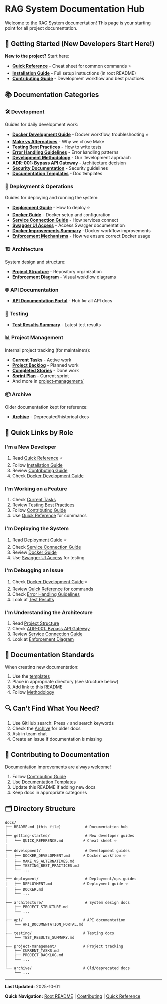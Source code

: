 # RAG System Documentation Hub

Welcome to the RAG System documentation! This page is your starting point for all project documentation.

## 🚀 Getting Started (New Developers Start Here!)

**New to the project?** Start here:

- **[Quick Reference](getting-started/QUICK_REFERENCE.md)** - Cheat sheet for common commands ⭐
- **[Installation Guide](../README.md#getting-started)** - Full setup instructions (in root README)
- **[Contributing Guide](../CONTRIBUTING.md)** - Development workflow and best practices

## 📚 Documentation Categories

### 🛠️ Development

Guides for daily development work:

- **[Docker Development Guide](development/DOCKER_DEVELOPMENT.md)** - Docker workflow, troubleshooting ⭐
- **[Make vs Alternatives](development/MAKE_VS_ALTERNATIVES.md)** - Why we chose Make
- **[Testing Best Practices](development/TESTING_BEST_PRACTICES.md)** - How to write tests
- **[Error Handling Guidelines](development/ERROR_HANDLING_GUIDELINES.md)** - Error handling patterns
- **[Development Methodology](development/METHODOLOGY.md)** - Our development approach
- **[ADR-001: Bypass API Gateway](development/ADR-001-BYPASS-API-GATEWAY.md)** - Architecture decision
- **[Security Documentation](development/SECURITY-001-DOCUMENTATION.md)** - Security guidelines
- **[Documentation Templates](development/templates/DOCUMENTATION_TEMPLATES.md)** - Doc templates

### 🚀 Deployment & Operations

Guides for deploying and running the system:

- **[Deployment Guide](deployment/DEPLOYMENT.md)** - How to deploy ⭐
- **[Docker Guide](deployment/DOCKER.md)** - Docker setup and configuration
- **[Service Connection Guide](deployment/SERVICE_CONNECTION_GUIDE.md)** - How services connect
- **[Swagger UI Access](deployment/SWAGGER_UI_ACCESS_GUIDE.md)** - Access Swagger documentation
- **[Docker Improvements Summary](deployment/DOCKER_IMPROVEMENTS_SUMMARY.md)** - Docker workflow improvements
- **[Enforcement Mechanisms](deployment/ENFORCEMENT_MECHANISMS.md)** - How we ensure correct Docker usage

### 🏗️ Architecture

System design and structure:

- **[Project Structure](architecture/PROJECT_STRUCTURE.md)** - Repository organization
- **[Enforcement Diagram](architecture/ENFORCEMENT_DIAGRAM.md)** - Visual workflow diagrams

### 🌐 API Documentation

- **[API Documentation Portal](api/API_DOCUMENTATION_PORTAL.md)** - Hub for all API docs

### 🧪 Testing

- **[Test Results Summary](testing/TEST_RESULTS_SUMMARY.md)** - Latest test results

### 📊 Project Management

Internal project tracking (for maintainers):

- **[Current Tasks](project-management/CURRENT_TASKS.md)** - Active work
- **[Project Backlog](project-management/PROJECT_BACKLOG.md)** - Planned work
- **[Completed Stories](project-management/COMPLETED_STORIES.md)** - Done work
- **[Sprint Plan](project-management/SPRINT_PLAN.md)** - Current sprint
- And more in [project-management/](project-management/)

### 📦 Archive

Older documentation kept for reference:

- **[Archive](archive/)** - Deprecated/historical docs

## 🎯 Quick Links by Role

### I'm a New Developer
1. Read [Quick Reference](getting-started/QUICK_REFERENCE.md) ⭐
2. Follow [Installation Guide](../README.md#getting-started)
3. Review [Contributing Guide](../CONTRIBUTING.md)
4. Check [Docker Development Guide](development/DOCKER_DEVELOPMENT.md)

### I'm Working on a Feature
1. Check [Current Tasks](project-management/CURRENT_TASKS.md)
2. Review [Testing Best Practices](development/TESTING_BEST_PRACTICES.md)
3. Follow [Contributing Guide](../CONTRIBUTING.md)
4. Use [Quick Reference](getting-started/QUICK_REFERENCE.md) for commands

### I'm Deploying the System
1. Read [Deployment Guide](deployment/DEPLOYMENT.md) ⭐
2. Check [Service Connection Guide](deployment/SERVICE_CONNECTION_GUIDE.md)
3. Review [Docker Guide](deployment/DOCKER.md)
4. Use [Swagger UI Access](deployment/SWAGGER_UI_ACCESS_GUIDE.md) for testing

### I'm Debugging an Issue
1. Check [Docker Development Guide](development/DOCKER_DEVELOPMENT.md) ⭐
2. Review [Quick Reference](getting-started/QUICK_REFERENCE.md) for commands
3. Check [Error Handling Guidelines](development/ERROR_HANDLING_GUIDELINES.md)
4. Look at [Test Results](testing/TEST_RESULTS_SUMMARY.md)

### I'm Understanding the Architecture
1. Read [Project Structure](architecture/PROJECT_STRUCTURE.md)
2. Check [ADR-001: Bypass API Gateway](development/ADR-001-BYPASS-API-GATEWAY.md)
3. Review [Service Connection Guide](deployment/SERVICE_CONNECTION_GUIDE.md)
4. Look at [Enforcement Diagram](architecture/ENFORCEMENT_DIAGRAM.md)

## 📖 Documentation Standards

When creating new documentation:

1. Use the [templates](development/templates/DOCUMENTATION_TEMPLATES.md)
2. Place in appropriate directory (see structure below)
3. Add link to this README
4. Follow [Methodology](development/METHODOLOGY.md)

## 🔍 Can't Find What You Need?

1. Use GitHub search: Press `/` and search keywords
2. Check the [Archive](archive/) for older docs
3. Ask in team chat
4. Create an issue if documentation is missing

## 📝 Contributing to Documentation

Documentation improvements are always welcome!

1. Follow [Contributing Guide](../CONTRIBUTING.md)
2. Use [Documentation Templates](development/templates/DOCUMENTATION_TEMPLATES.md)
3. Update this README if adding new docs
4. Keep docs in appropriate categories

## 🗂️ Directory Structure

```
docs/
├── README.md (this file)           # Documentation hub
│
├── getting-started/                # New developer guides
│   └── QUICK_REFERENCE.md         # Cheat sheet ⭐
│
├── development/                    # Development guides
│   ├── DOCKER_DEVELOPMENT.md      # Docker workflow ⭐
│   ├── MAKE_VS_ALTERNATIVES.md
│   ├── TESTING_BEST_PRACTICES.md
│   └── ...
│
├── deployment/                     # Deployment/ops guides
│   ├── DEPLOYMENT.md              # Deployment guide ⭐
│   ├── DOCKER.md
│   └── ...
│
├── architecture/                   # System design docs
│   ├── PROJECT_STRUCTURE.md
│   └── ...
│
├── api/                           # API documentation
│   └── API_DOCUMENTATION_PORTAL.md
│
├── testing/                       # Testing docs
│   └── TEST_RESULTS_SUMMARY.md
│
├── project-management/            # Project tracking
│   ├── CURRENT_TASKS.md
│   ├── PROJECT_BACKLOG.md
│   └── ...
│
└── archive/                       # Old/deprecated docs
    └── ...
```

---

**Last Updated:** 2025-10-01

**Quick Navigation:** [Root README](../README.md) | [Contributing](../CONTRIBUTING.md) | [Quick Reference](getting-started/QUICK_REFERENCE.md)
